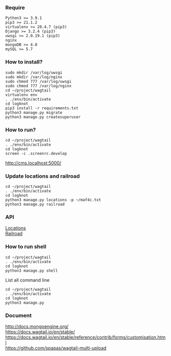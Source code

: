 ### Require

```
Python3 >= 3.9.1
pip3 >= 21.1.2
virtualenv >= 20.4.7 (pip3)
Django >= 3.2.4 (pip3)
uwsgi >= 2.0.19.1 (pip3)
nginx
mongoDB >= 4.0
mySQL >= 5.7
```


### How to install?

```
sudo mkdir /var/log/uwsgi
sudo mkdir /var/log/nginx
sudo chmod 777 /var/log/uwsgi
sudo chmod 777 /var/log/nginx
cd ~/project/wagtail
virtualenv env
. ./env/bin/activate
cd logknot
pip3 install -r requirements.txt
python3 manage.py migrate
python3 manage.py createsuperuser
```



### How to run?

```
cd ~/project/wagtail
. ./env/bin/activate
cd logknot
screen -c .screenrc.develop
````
http://cms.localhost:5000/


### Update locations and railroad

```
cd ~/project/wagtail
. ./env/bin/activate
cd logknot
python3 manage.py locations -p ~/maf4c.txt
python3 manage.py railroad

```

### API

<a href="http://cms.localhost:5000/api/locations/%E6%9D%B1%E4%BA%AC%E9%83%BD/%E7%B7%B4%E9%A6%AC%E5%8C%BA/%E4%B8%AD%E6%9D%91%E5%8C%97/">Locations</a><br>
<a href="http://cms.localhost:5000/api/railroad/%E6%9D%B1%E4%BA%AC%E9%83%BD/%E6%88%90%E7%94%B0%E3%82%B9%E3%82%AB%E3%82%A4%E3%82%A2%E3%82%AF%E3%82%BB%E3%82%B9/">Railroad</a>


### How to run shell

```
cd ~/project/wagtail
. ./env/bin/activate
cd logknot
python3 manage.py shell

```

List all command line
```
cd ~/project/wagtail
. ./env/bin/activate
cd logknot
python3 manage.py

```



### Document
http://docs.mongoengine.org/ <br>
https://docs.wagtail.io/en/stable/ <br>
https://docs.wagtail.io/en/stable/reference/contrib/forms/customisation.html <br>
https://github.com/spapas/wagtail-multi-upload <br>

